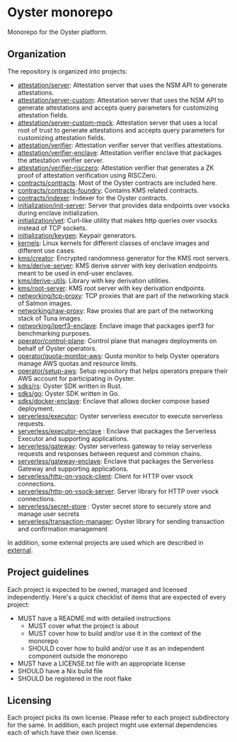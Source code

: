 # Oyster monorepo

Monorepo for the Oyster platform.

## Organization

The repository is organized into projects:

- [attestation/server](./attestation/server/): Attestation server that uses the NSM API to generate attestations.
- [attestation/server-custom](./attestation/server-custom/): Attestation server that uses the NSM API to generate attestations and accepts query parameters for customizing attestation fields.
- [attestation/server-custom-mock](./attestation/server-custom-mock/): Attestation server that uses a local root of trust to generate attestations and accepts query parameters for customizing attestation fields.
- [attestation/verifier](./attestation/verifier/): Attestation verifier server that verifies attestations.
- [attestation/verifier-enclave](./attestation/verifier-enclave/): Attestation verifier enclave that packages the attestation verifier server.
- [attestation/verifier-risczero](./attestation/verifier-risczero/): Attestation verifier that generates a ZK proof of attestation verification using RISCZero.
- [contracts/contracts](./contracts/contracts/): Most of the Oyster contracts are included here.
- [contracts/contracts-foundry](./contracts/contracts-foundry/): Contains KMS related contracts.
- [contracts/indexer](./contracts/indexer/): Indexer for the Oyster contracts.
- [initialization/init-server](./initialization/init-server/): Server that provides data endpoints over vsocks during enclave initialization.
- [initialization/vet](./initialization/vet/): Curl-like utility that makes http queries over vsocks instead of TCP sockets.
- [initialization/keygen](./initialization/keygen/): Keypair generators.
- [kernels](./kernels/): Linux kernels for different classes of enclave images and different use cases.
- [kms/creator](./kms/creator): Encrypted randomness generator for the KMS root servers.
- [kms/derive-server](./kms/derive-server): KMS derive server with key derivation endpoints meant to be used in end-user enclaves.
- [kms/derive-utils](./kms/derive-utils): Library with key derivation utilities.
- [kms/root-server](./kms/root-server): KMS root server with key derivation endpoints.
- [networking/tcp-proxy](./networking/tcp-proxy/): TCP proxies that are part of the networking stack of Salmon images.
- [networking/raw-proxy](./networking/raw-proxy/): Raw proxies that are part of the networking stack of Tuna images.
- [networking/iperf3-enclave](./networking/iperf3-enclave/): Enclave image that packages iperf3 for benchmarking purposes.
- [operator/control-plane](./operator/control-plane/): Control plane that manages deployments on behalf of Oyster operators.
- [operator/quota-monitor-aws](./operator/quota-monitor-aws/): Quota monitor to help Oyster operators manage AWS quotas and resource limits.
- [operator/setup-aws](./operator/setup-aws/): Setup repository that helps operators prepare their AWS account for participating in Oyster.
- [sdks/rs](./sdks/rs/): Oyster SDK written in Rust.
- [sdks/go](./sdks/go/): Oyster SDK written in Go.
- [sdks/docker-enclave](./sdks/docker-enclave/): Enclave that allows docker compose based deployment.
- [serverless/executor](./serverless/executor/): Oyster serverless executor to execute serverless requests.
- [serverless/executor-enclave](./serverless/executor-enclave) : Enclave that packages the Serverless Executor and supporting applications.
- [serverless/gateway](./serverless/gateway/): Oyster serverless gateway to relay serverless requests and responses between request and common chains.
- [serverless/gateway-enclave](./serverless/gateway-enclave/): Enclave that packages the Serverless Gateway and supporting applications.
- [serverless/http-on-vsock-client](./serverless/http-on-vsock-client/): Client for HTTP over vsock connections.
- [serverless/http-on-vsock-server](./serverless/http-on-vsock-server/): Server library for HTTP over vsock connections.
- [serverless/secret-store](./serverless/secret-store/) : Oyster secret store to securely store and manage user secrets 
- [serverless/transaction-manager](./serverless/transaction-manager/): Oyster library for sending transaction and confirmation management

In addition, some external projects are used which are described in [external](./external/).

## Project guidelines

Each project is expected to be owned, managed and licensed independently. Here's a quick checklist of items that are expected of every project:

- MUST have a README.md with detailed instructions
  - MUST cover what the project is about
  - MUST cover how to build and/or use it in the context of the monorepo
  - SHOULD cover how to build and/or use it as an independent component outside the monorepo
- MUST have a LICENSE.txt file with an appropriate license
- SHOULD have a Nix build file
- SHOULD be registered in the root flake

## Licensing

Each project picks its own license. Please refer to each project subdirectory for the same. In addition, each project might use external dependencies each of which have their own license.
